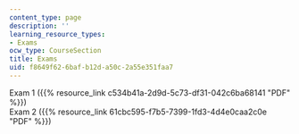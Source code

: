 ```yaml
---
content_type: page
description: ''
learning_resource_types:
- Exams
ocw_type: CourseSection
title: Exams
uid: f8649f62-6baf-b12d-a50c-2a55e351faa7
---
```


Exam 1 ({{% resource_link c534b41a-2d9d-5c73-df31-042c6ba68141 "PDF" %}})  
Exam 2 ({{% resource_link 61cbc595-f7b5-7399-1fd3-4d4e0caa2c0e "PDF" %}})
